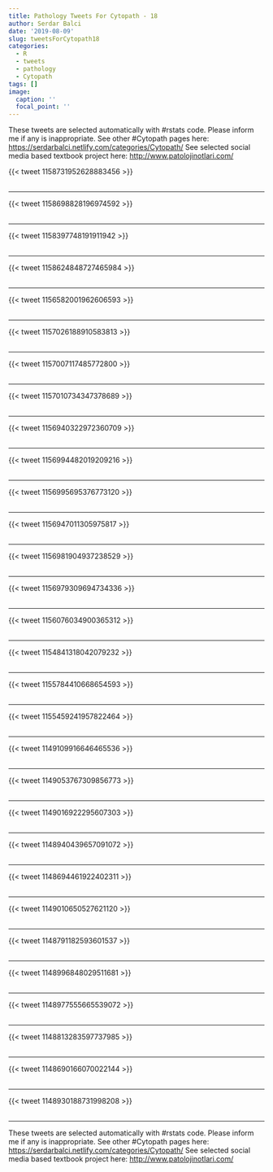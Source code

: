 ```yaml
---
title: Pathology Tweets For Cytopath - 18
author: Serdar Balci
date: '2019-08-09'
slug: tweetsForCytopath18
categories:
  - R
  - tweets
  - pathology
  - Cytopath
tags: []
image:
  caption: ''
  focal_point: ''
---
```



These tweets are selected automatically with #rstats code. Please inform me if any is inappropriate.
See other #Cytopath pages here: https://serdarbalci.netlify.com/categories/Cytopath/ 
See selected social media based textbook project here: http://www.patolojinotlari.com/

{{< tweet 1158731952628883456 >}}
<br>
<br>
<hr>
{{< tweet 1158698828196974592 >}}
<br>
<br>
<hr>
{{< tweet 1158397748191911942 >}}
<br>
<br>
<hr>
{{< tweet 1158624848727465984 >}}
<br>
<br>
<hr>
{{< tweet 1156582001962606593 >}}
<br>
<br>
<hr>
{{< tweet 1157026188910583813 >}}
<br>
<br>
<hr>
{{< tweet 1157007117485772800 >}}
<br>
<br>
<hr>
{{< tweet 1157010734347378689 >}}
<br>
<br>
<hr>
{{< tweet 1156940322972360709 >}}
<br>
<br>
<hr>
{{< tweet 1156994482019209216 >}}
<br>
<br>
<hr>
{{< tweet 1156995695376773120 >}}
<br>
<br>
<hr>
{{< tweet 1156947011305975817 >}}
<br>
<br>
<hr>
{{< tweet 1156981904937238529 >}}
<br>
<br>
<hr>
{{< tweet 1156979309694734336 >}}
<br>
<br>
<hr>
{{< tweet 1156076034900365312 >}}
<br>
<br>
<hr>
{{< tweet 1154841318042079232 >}}
<br>
<br>
<hr>
{{< tweet 1155784410668654593 >}}
<br>
<br>
<hr>
{{< tweet 1155459241957822464 >}}
<br>
<br>
<hr>
{{< tweet 1149109916646465536 >}}
<br>
<br>
<hr>
{{< tweet 1149053767309856773 >}}
<br>
<br>
<hr>
{{< tweet 1149016922295607303 >}}
<br>
<br>
<hr>
{{< tweet 1148940439657091072 >}}
<br>
<br>
<hr>
{{< tweet 1148694461922402311 >}}
<br>
<br>
<hr>
{{< tweet 1149010650527621120 >}}
<br>
<br>
<hr>
{{< tweet 1148791182593601537 >}}
<br>
<br>
<hr>
{{< tweet 1148996848029511681 >}}
<br>
<br>
<hr>
{{< tweet 1148977555665539072 >}}
<br>
<br>
<hr>
{{< tweet 1148813283597737985 >}}
<br>
<br>
<hr>
{{< tweet 1148690166070022144 >}}
<br>
<br>
<hr>
{{< tweet 1148930188731998208 >}}
<br>
<br>
<hr>


These tweets are selected automatically with #rstats code. Please inform me if any is inappropriate.
See other #Cytopath pages here: https://serdarbalci.netlify.com/categories/Cytopath/ 
See selected social media based textbook project here: http://www.patolojinotlari.com/
